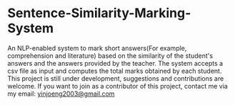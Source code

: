 # Sentence-Similarity-Marking-System
An NLP-enabled system to mark short answers(For example, comprehension and literature) based on the similarity of the student's answers and the answers provided by the teacher. The system accepts a csv file as input and computes the total marks obtained by each student. This project is still under development, suggestions and contributions are welcome. If you want to join as a contributor of this project, contact me via my email: yinjoeng2003@gmail.com
